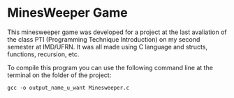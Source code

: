 # MinesWeeper Game

This minesweeper game was developed for a project at the last avaliation of the class PTI (Programming Technique Introduction)
on my second semester at IMD/UFRN.
It was all made using C language and structs, functions, recursion, etc.

To compile this program you can use the following command line at the terminal on the folder of the project:

```gcc -o output_name_u_want Minesweeper.c```

